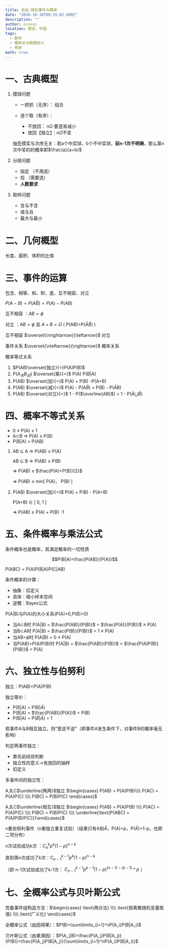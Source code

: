 ```yaml
---
title: 总结-随机事件与概率
date: "2020-10-30T09:35:02.000Z"
description: ""
author: ocsxxi
location: 西安，中国
tags:
  - 数学
  - 概率论与数理统计
  - 考研
math: true
---
```


# 一、古典概型

1.  摸球问题
    
    -   一把抓（无序）： 组合
        
    -   逐个取（有序）：
        
        -   不放回： $n\Omega$ 要逐渐减小
        -   放回【独立】：$n\Omega$不变
    
    抽签摸奖与次序无关：若a个中奖球，b个不中奖球，**前n-1次不明确**，那么第n次中奖的的概率即$\frac{a}{a+b}$
    
2.  分房问题
    
    -   指定 （不用选）
    -   恰 （需要选）
    -   **人数要求**
3.  取样问题
    
    -   含与不含
    -   或与且
    -   最大与最小

# 二、几何概型

长度、面积、体积的比值

# 三、事件的运算

包含、相等、和、积、差、互不相容、对立

$P(A-B)=P(A\bar{B})=P(A)-P(AB)$

互不相容 ：$AB=\phi$

对立 ：$AB=\phi$ 且 $A+B=\Omega$ ( P(AB)=P($\bar{A}\bar{B}$) )

互不相容 $\overset{\nrightarrow}{\leftarrow}$ 对立

事件关系 $\overset{\nleftarrow}{\rightarrow}$ 概率关系

概率等式关系

1.  $P(AB)\overset{独立}{=}P(A)P(B)$
2.  P($A_先B_后$) $\overset{乘}{=}$ P(A) P(B|A)
3.  P(AB) $\overset{加}{=}$ P(A) + P(B) -P(A+B)
4.  P(AB) $\overset{减}{=}$ P(A) - P(A$\bar{B}$) = P(B) - P($\bar{A}$B)
5.  P(AB) $\overset{对立}{=}$ 1 - P($\overline{AB}$) = 1 - P($\bar{A} \bigcup \bar{B}$)

# 四、概率不等式关系

-   0 $\leq$ P(A) $\leq$ 1
-   A$\subset$B $\Longrightarrow$ P(A) $\leq$ P(B)
-   P(B|A) > P(AB)

1.  AB $\subseteq$ A $\Longrightarrow$ P(AB) $\leq$ P(A)
    
    AB $\subseteq$ B $\Longrightarrow$ P(AB) $\leq$ P(B)
    
    $\Longrightarrow$ P(AB) $\leq$ $\frac{P(A)+P(B)}{2}$
    
    $\Longrightarrow$ P(AB) $\leq$ min\[ P(A)， P(B) \]
    
2.  P(AB) $\overset{加}{=}$ P(A) + P(B) - P(A+B)
    
    P(A+B) $\in$ \[ 0, 1 \]
    
    $\Longrightarrow$ P(AB) $\geq$ P(A) + P(B) -1
    

# 五、条件概率与乘法公式

条件概率也是概率，其满足概率的一切性质

$$P(B|A)=\frac{P(AB)}{P(A)}$$

P(ABC) = P(A)P(B|A)P(C|AB)

条件概率的计算：

-   抽象：扣定义
-   具体：缩小样本空间
-   逆概：Bayes公式

P(A|B)与P(A)的大小关系(P(A)>0,P(B)>0)

-   当A$\subset$B时 P(A|B) = $\frac{P(AB)}{P(B)}$ = $\frac{P(A)}{P(B)}$ $\geq$ P(A)
-   当B$\subset$A时 P(A|B) = $\frac{P(B)}{P(B)}$ = 1 $\geq$ P(A)
-   当AB=$\phi$时 P(A|B) = 0 $\leq$ P(A)
-   当P(AB)=P(A)P(B)时 P(A|B) = $\frac{P(AB)}{P(B)}$ = $\frac{P(A)P(B)}{P(B)}$ = P(A)

# 六、独立性与伯努利

独立：P(AB)=P(A)P(B)

独立等价：

-   P(B|A) = P(B|$\bar{A}$)
-   P(B|A) = $\frac{P(AB)}{P(A)}$ = P(B)
-   P(B|A) = P($\bar{B}$|$\bar{A}$) = 1

若事件A与B相互独立，则“爱逆不逆”（即事件A发生条件下，对事件B的概率毫无影响）

判定两事件独立：

-   靠先前经验判断
-   独立性的意义$\longrightarrow$有放回的抽样
-   扣定义

多事件间的独立性：  

A,B,C$\underline{两两}$独立
$\begin{cases} P(AB) = P(A)P(B)\\\\ P(AC) = P(A)P(C) \\\\ P(BC) = P(B)P(C) \end{cases}$

A,B,C$\underline{相互}$独立
$\begin{cases} P(AB) = P(A)P(B) \\\\ P(AC) = P(A)P(C) \\\\ P(BC) = P(B)P(C) \\\\ \underline{\text{P(ABC) = P(A)P(B)P(C)}}\end{cases}$

n重伯努利事件（n重独立重复试验）（结果只有A和$\bar{A}$，P(A)=p，P($\bar{A}$)=1-p，也即二项分布）

n次试验成功k次 ：$C_n^kp^k(1-p)^{n-k}$

直到第n次成功了k次：$C_{n-1}^{k-1}p^k(1-p)^{n-k}$

 （即 n-1次试验成功了k-1次： $C_{n-1}^{k-1}p^{k-1}(1-p)^{(n-1)-(k-1)}*p$ ）

# 七、全概率公式与贝叶斯公式

完备事件组构造方法：$\begin{cases} \text{两分法} \\\\ \text{按离散随机变量取值} \\\\ \text{广义化} \end{cases}$

全概率公式（由因得果）：$P(B)=\sum\limits_{i=1}^nP(A_i)P(B|A_i)$

贝叶斯公式（由果溯因）：$P(A_j|B)=\frac{P(A_j)P(B|A_j)}{P(B)}=\frac{P(A_j)P(B|A_j)}{\sum\limits_{i=1}^nP(A_i)P(B|A_i)}$